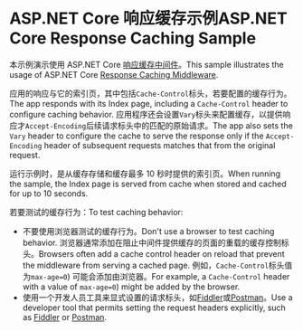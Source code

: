 # <a name="aspnet-core-response-caching-sample"></a><span data-ttu-id="47621-101">ASP.NET Core 响应缓存示例</span><span class="sxs-lookup"><span data-stu-id="47621-101">ASP.NET Core Response Caching Sample</span></span>

<span data-ttu-id="47621-102">本示例演示使用 ASP.NET Core [响应缓存中间件](https://docs.microsoft.com/aspnet/core/performance/caching/middleware)。</span><span class="sxs-lookup"><span data-stu-id="47621-102">This sample illustrates the usage of ASP.NET Core [Response Caching Middleware](https://docs.microsoft.com/aspnet/core/performance/caching/middleware).</span></span>

<span data-ttu-id="47621-103">应用的响应与它的索引页，其中包括`Cache-Control`标头，若要配置的缓存行为。</span><span class="sxs-lookup"><span data-stu-id="47621-103">The app responds with its Index page, including a `Cache-Control` header to configure caching behavior.</span></span> <span data-ttu-id="47621-104">应用程序还会设置`Vary`标头来配置缓存，以提供响应才`Accept-Encoding`后续请求标头中的匹配的原始请求。</span><span class="sxs-lookup"><span data-stu-id="47621-104">The app also sets the `Vary` header to configure the cache to serve the response only if the `Accept-Encoding` header of subsequent requests matches that from the original request.</span></span>

<span data-ttu-id="47621-105">运行示例时，是从缓存存储和缓存最多 10 秒时提供的索引页。</span><span class="sxs-lookup"><span data-stu-id="47621-105">When running the sample, the Index page is served from cache when stored and cached for up to 10 seconds.</span></span>

<span data-ttu-id="47621-106">若要测试的缓存行为：</span><span class="sxs-lookup"><span data-stu-id="47621-106">To test caching behavior:</span></span>

* <span data-ttu-id="47621-107">不要使用浏览器测试的缓存行为。</span><span class="sxs-lookup"><span data-stu-id="47621-107">Don't use a browser to test caching behavior.</span></span> <span data-ttu-id="47621-108">浏览器通常添加在阻止中间件提供缓存的页面的重载的缓存控制标头。</span><span class="sxs-lookup"><span data-stu-id="47621-108">Browsers often add a cache control header on reload that prevent the middleware from serving a cached page.</span></span> <span data-ttu-id="47621-109">例如，`Cache-Control`标头值为`max-age=0`) 可能会添加由浏览器。</span><span class="sxs-lookup"><span data-stu-id="47621-109">For example, a `Cache-Control` header with a value of `max-age=0`) might be added by the browser.</span></span>
* <span data-ttu-id="47621-110">使用一个开发人员工具来显式设置的请求标头，如<a href="https://www.telerik.com/fiddler">Fiddler</a>或<a href="https://www.getpostman.com/">Postman</a>。</span><span class="sxs-lookup"><span data-stu-id="47621-110">Use a developer tool that permits setting the request headers explicitly, such as <a href="https://www.telerik.com/fiddler">Fiddler</a> or <a href="https://www.getpostman.com/">Postman</a>.</span></span>
